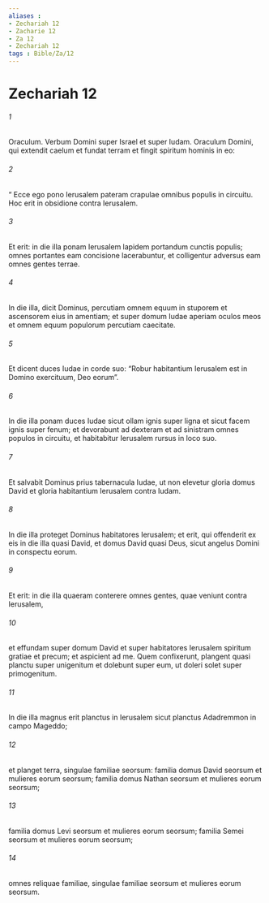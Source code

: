 ```yaml
---
aliases : 
- Zechariah 12
- Zacharie 12
- Za 12
- Zechariah 12
tags : Bible/Za/12
---
```


# Zechariah 12

###### 1
Oraculum. Verbum Domini super Israel et super Iudam. Oraculum Domini, qui extendit caelum et fundat terram et fingit spiritum hominis in eo: 
###### 2
“ Ecce ego pono Ierusalem pateram crapulae omnibus populis in circuitu. Hoc erit in obsidione contra Ierusalem. 
###### 3
Et erit: in die illa ponam Ierusalem lapidem portandum cunctis populis; omnes portantes eam concisione lacerabuntur, et colligentur adversus eam omnes gentes terrae. 
###### 4
In die illa, dicit Dominus, percutiam omnem equum in stuporem et ascensorem eius in amentiam; et super domum Iudae aperiam oculos meos et omnem equum populorum percutiam caecitate. 
###### 5
Et dicent duces Iudae in corde suo: “Robur habitantium Ierusalem est in Domino exercituum, Deo eorum”. 
###### 6
In die illa ponam duces Iudae sicut ollam ignis super ligna et sicut facem ignis super fenum; et devorabunt ad dexteram et ad sinistram omnes populos in circuitu, et habitabitur Ierusalem rursus in loco suo. 
###### 7
Et salvabit Dominus prius tabernacula Iudae, ut non elevetur gloria domus David et gloria habitantium Ierusalem contra Iudam. 
###### 8
In die illa proteget Dominus habitatores Ierusalem; et erit, qui offenderit ex eis in die illa quasi David, et domus David quasi Deus, sicut angelus Domini in conspectu eorum.
###### 9
Et erit: in die illa quaeram conterere omnes gentes, quae veniunt contra Ierusalem, 
###### 10
et effundam super domum David et super habitatores Ierusalem spiritum gratiae et precum; et aspicient ad me. Quem confixerunt, plangent quasi planctu super unigenitum et dolebunt super eum, ut doleri solet super primogenitum. 
###### 11
In die illa magnus erit planctus in Ierusalem sicut planctus Adadremmon in campo Mageddo; 
###### 12
et planget terra, singulae familiae seorsum: familia domus David seorsum et mulieres eorum seorsum; familia domus Nathan seorsum et mulieres eorum seorsum;
###### 13
familia domus Levi seorsum et mulieres eorum seorsum; familia Semei seorsum et mulieres eorum seorsum;
###### 14
omnes reliquae familiae, singulae familiae seorsum et mulieres eorum seorsum.
